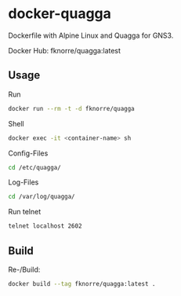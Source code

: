 # docker-quagga

Dockerfile with Alpine Linux and Quagga for GNS3.

Docker Hub: fknorre/quagga:latest

## Usage

Run
```bash
docker run --rm -t -d fknorre/quagga
```

Shell
```bash
docker exec -it <container-name> sh
```

Config-Files 
```bash
cd /etc/quagga/
```

Log-Files 
```bash
cd /var/log/quagga/
```

Run telnet
```bash
telnet localhost 2602
```

## Build


Re-/Build:

```bash
docker build --tag fknorre/quagga:latest .
```
